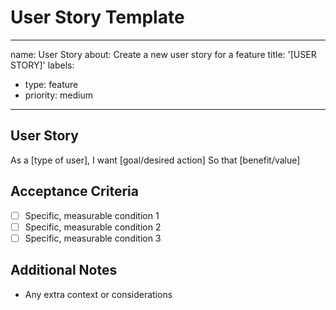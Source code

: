 # User Story Template
---
name: User Story
about: Create a new user story for a feature
title: '[USER STORY]'
labels: 
  - type: feature
  - priority: medium
---

## User Story
As a [type of user],
I want [goal/desired action]
So that [benefit/value]

## Acceptance Criteria
- [ ] Specific, measurable condition 1
- [ ] Specific, measurable condition 2
- [ ] Specific, measurable condition 3

## Additional Notes
- Any extra context or considerations
